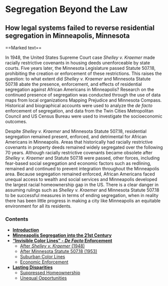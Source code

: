 # Segregation Beyond the Law
## How legal systems failed to reverse residential segregation in Minneapolis, Minnesota

==Marked text==

In 1948, the United States Supreme Court case _Shelley v. Kraemer_ made racially restrictive covenants in housing deeds unenforceable by state courts. Five years later, the Minnesota Legislature passed Statute 507.18, prohibiting the creation or enforcement of these restrictions. This raises the question: to what extent did _Shelley v. Kraemer_ and Minnesota Statute 507.18 abate the presence, enforcement, and effects of residential segregation against African Americans in Minneapolis? Research on the continued presence of segregation was conducted through the use of data maps from local organizations Mapping Prejudice and Minnesota Compass. Historical and biographical accounts were used to analyze the _de facto_ enforcement of segregation, and data from the Twin Cities Metropolitan Council and US Census Bureau were used to investigate the socioeconomic outcomes.

Despite _Shelley v. Kraemer_ and Minnesota Statute 507.18, residential segregation remained present, enforced, and detrimental for African Americans in Minneapolis. Areas that historically had racially restrictive covenants in property deeds remained widely segregated over the following 70 years. Although racially restrictive covenants became obsolete after _Shelley v. Kraemer_ and Statute 507.18 were passed, other forces, including fear-based social segregation and economic factors such as redlining, remained and continued to prevent integration throughout the Minneapolis area. Because segregation remained enforced, African Americans faced unequal access to wealth and social services and Minneapolis developed the largest racial homeownership gap in the US. There is a clear danger in assuming rulings such as _Shelley v. Kraemer_ and Minnesota Statute 507.18 to be successful measures in terms of ending segregation, when in reality there has been little progress in making a city like Minneapolis an equitable environment for all its residents.

### Contents

- [**Introduction**](introduction.md)
- [**Minneapolis Segregation into the 21st Century**](minneapolis-segregation-into-the-21st-century.md)
- [**“Invisible Color Lines” - _De Facto_ Enforcement**](invisible-color-lines-de-facto-enforcement.md)
  - [After _Shelley v. Kraemer_ (1948)](after-shelley-v-kraemer.md)
  - [After Minnesota Statute 507.18 (1953)](after-minnesota-statute-507.18.md)
  - [Suburban Color Lines](suburban-color-lines.md)
  - [Economic Enforcement](economic-enforcement.md)
- [**Lasting Disparities**](lasting-disparities.md)
  - [Suppressed Homeownership](supressed-homeownership.md)
  - [Unequal Opportunities](unequal-opportunities.md)
